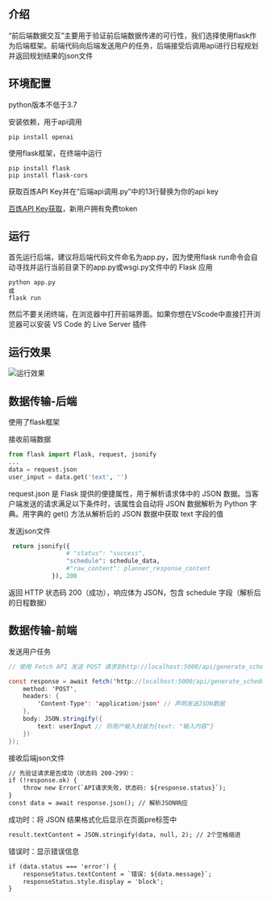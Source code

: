 ## 介绍
“前后端数据交互”主要用于验证前后端数据传递的可行性，我们选择使用flask作为后端框架。前端代码向后端发送用户的任务，后端接受后调用api进行日程规划并返回规划结果的json文件

## 环境配置
python版本不低于3.7

安装依赖，用于api调用
```
pip install openai
```

使用flask框架，在终端中运行
```
pip install flask 
pip install flask-cors
```

获取百炼API Key并在“后端api调用.py”中的13行替换为你的api key

[百炼API Key获取](https://bailian.console.aliyun.com/?tab=model#/api-key)，新用户拥有免费token

## 运行
首先运行后端，建议将后端代码文件命名为app.py，因为使用flask run命令会自动寻找并运行当前目录下的app.py或wsgi.py文件中的 Flask 应用
```
python app.py
或
flask run
```
然后不要关闭终端，在浏览器中打开前端界面。如果你想在VScode中直接打开浏览器可以安装 VS Code 的 Live Server 插件

## 运行效果
![运行效果](../../../video/前后端通讯精简示例.gif)


## 数据传输-后端
使用了flask框架

接收前端数据
``` python
from flask import Flask, request, jsonify
...
data = request.json
user_input = data.get('text', '')
```
request.json 是 Flask 提供的便捷属性，用于解析请求体中的 JSON 数据。当客户端发送的请求满足以下条件时，该属性会自动将 JSON 数据解析为 Python 字典。用字典的 get() 方法从解析后的 JSON 数据中获取 text 字段的值

发送json文件
``` python
 return jsonify({
                # "status": "success",
                "schedule": schedule_data,
                #"raw_content": planner_response_content
            }), 200
```
返回 HTTP 状态码 200（成功），响应体为 JSON，包含 schedule 字段（解析后的日程数据）

## 数据传输-前端
发送用户任务
``` java
// 使用 Fetch API 发送 POST 请求到http://localhost:5000/api/generate_schedule：

const response = await fetch('http://localhost:5000/api/generate_schedule', {
    method: 'POST',
    headers: {
        'Content-Type': 'application/json' // 声明发送JSON数据
    },
    body: JSON.stringify({
        text: userInput // 将用户输入封装为{text: "输入内容"}
    })
});
```

接收后端json文件
``` html
// 先验证请求是否成功（状态码 200-299）：
if (!response.ok) {
    throw new Error(`API请求失败，状态码: ${response.status}`);
}
const data = await response.json(); // 解析JSON响应
```

成功时：将 JSON 结果格式化后显示在页面pre标签中
``` html
result.textContent = JSON.stringify(data, null, 2); // 2个空格缩进
```

错误时：显示错误信息
``` html
if (data.status === 'error') {
    responseStatus.textContent = `错误: ${data.message}`;
    responseStatus.style.display = 'block';
}
```
